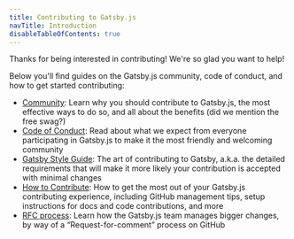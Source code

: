 ```yaml
---
title: Contributing to Gatsby.js
navTitle: Introduction
disableTableOfContents: true
---
```


Thanks for being interested in contributing! We're so glad you want to help!

Below you'll find guides on the Gatsby.js community, code of conduct, and how to get started contributing:

- [Community](/contributing/community/): Learn why you should contribute to Gatsby.js, the most effective ways to do so, and all about the benefits (did we mention the free swag?)
- [Code of Conduct](/contributing/code-of-conduct/): Read about what we expect from everyone participating in Gatsby.js to make it the most friendly and welcoming community
- [Gatsby Style Guide](/contributing/gatsby-style-guide/): The art of contributing to Gatsby, a.k.a. the detailed requirements that will make it more likely your contribution is accepted with minimal changes
- [How to Contribute](/contributing/how-to-contribute/): How to get the most out of your Gatsby.js contributing experience, including GitHub management tips, setup instructions for docs and code contributions, and more
- [RFC process](/contributing/rfc-process): Learn how the Gatsby.js team manages bigger changes, by way of a “Request-for-comment” process on GitHub

<EmailCaptureForm signupMessage="Want to keep up with the latest tips &amp; tricks? Subscribe to our newsletter!" />
